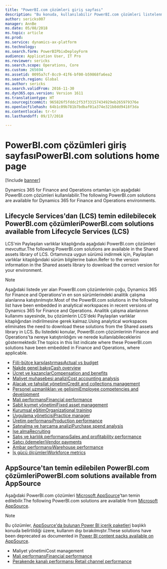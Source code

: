 ```yaml
---
title: "PowerBI.com çözümleri giriş sayfası"
description: "Bu konuda, kullanılabilir PowerBI.com çözümleri listelenmektedir ve çözümler hakkında daha fazla bilgi edinebileceğiniz kaynaklar belirtilmektedir."
author: sericks007
manager: AnnBe
ms.date: 05/08/2018
ms.topic: article
ms.prod: 
ms.service: dynamics-ax-platform
ms.technology: 
ms.search.form: PowerBIPbixDeployForm
audience: Application User, IT Pro
ms.reviewer: sericks
ms.search.scope: Operations, Core
ms.custom: 265694
ms.assetid: 0095a7cf-8cc9-41f6-bf00-b59868fa6ea2
ms.search.region: Global
ms.author: sericks
ms.search.validFrom: 2016-11-30
ms.dyn365.ops.version: Version 1611
ms.translationtype: HT
ms.sourcegitcommit: 965826f5fddc2f53f33157434929eb265979376e
ms.openlocfilehash: 64b1c09b781b7bdbaf01a374e321b8dd9418f3da
ms.contentlocale: tr-tr
ms.lasthandoff: 09/17/2018

---
```


# <a name="powerbicom-solutions-home-page"></a><span data-ttu-id="04990-103">PowerBI.com çözümleri giriş sayfası</span><span class="sxs-lookup"><span data-stu-id="04990-103">PowerBI.com solutions home page</span></span>

[!include [banner](../includes/banner.md)]

<span data-ttu-id="04990-104">Dynamics 365 for Finance and Operations ortamları için aşağıdaki PowerBI.com çözümleri kullanılabilir.</span><span class="sxs-lookup"><span data-stu-id="04990-104">The following PowerBI.com solutions are available for Dynamics 365 for Finance and Operations environments.</span></span>

## <a name="powerbicom-solutions-available-from-lifecycle-services-lcs"></a><span data-ttu-id="04990-105">Lifecycle Services'dan (LCS) temin edilebilecek PowerBI.com çözümleri</span><span class="sxs-lookup"><span data-stu-id="04990-105">PowerBI.com solutions available from Lifecycle Services (LCS)</span></span>

<span data-ttu-id="04990-106">LCS'nin Paylaşılan varlıklar kitaplığında aşağıdaki PowerBI.com çözümleri mevcuttur.</span><span class="sxs-lookup"><span data-stu-id="04990-106">The following PowerBI.com solutions are available in the Shared assets library of LCS.</span></span> <span data-ttu-id="04990-107">Ortamınıza uygun sürümü indirmek için, Paylaşılan varlıklar kitaplığındaki sürüm bilgilerine bakın.</span><span class="sxs-lookup"><span data-stu-id="04990-107">Refer to the version information in the Shared assets library to download the correct version for your environment.</span></span>

> [!NOTE]
> <span data-ttu-id="04990-108">Aşağıdaki listede yer alan PowerBI.com çözümlerinin çoğu, Dynamics 365 for Finance and Operations'ın en son sürümlerindeki analitik çalışma alanlarına katıştırılmıştır.</span><span class="sxs-lookup"><span data-stu-id="04990-108">Most of the PowerBI.com solutions in the following list have been embedded in analytical workspaces in recent versions of Dynamics 365 for Finance and Operations.</span></span> <span data-ttu-id="04990-109">Analitik çalışma alanlarının kullanımı sayesinde, bu çözümlerin LCS'deki Paylaşılan varlıklar kitaplığından indirilmesine gerek kalmaz.</span><span class="sxs-lookup"><span data-stu-id="04990-109">Using analytical workspaces eliminates the need to download these solutions from the Shared assets library in LCS.</span></span> <span data-ttu-id="04990-110">Bu listedeki konular, PowerBI.com çözümlerinin Finance and Operations'ta nereye katıştırıldığını ve nerede kullanılabileceklerini göstermektedir.</span><span class="sxs-lookup"><span data-stu-id="04990-110">The topics in this list indicate where these PowerBI.com solutions have been embedded in Finance and Operations, where applicable.</span></span>

- [<span data-ttu-id="04990-111">Fiili-bütçe karşılaştırması</span><span class="sxs-lookup"><span data-stu-id="04990-111">Actual vs budget</span></span>](ledger-budgets-power-bi.md)
- [<span data-ttu-id="04990-112">Nakde genel bakış</span><span class="sxs-lookup"><span data-stu-id="04990-112">Cash overview</span></span>](../../financials/cash-bank-management/Cash-Overview-Power-BI-content.md)
- [<span data-ttu-id="04990-113">Ücret ve kazançlar</span><span class="sxs-lookup"><span data-stu-id="04990-113">Compensation and benefits</span></span>](compensation-and-benefits-analysis-power-bi-content-pack.md)
- [<span data-ttu-id="04990-114">Maliyet muhasebesi analizi</span><span class="sxs-lookup"><span data-stu-id="04990-114">Cost accounting analysis</span></span>](cost-accounting-analysis-content-pack.md)
- [<span data-ttu-id="04990-115">Alacak ve tahsilat yönetimi</span><span class="sxs-lookup"><span data-stu-id="04990-115">Credit and collections management</span></span>](../../financials/accounts-receivable/credit-collections-power-bi.md)
- [<span data-ttu-id="04990-116">Personel uzmanlıkları ve gelişimi</span><span class="sxs-lookup"><span data-stu-id="04990-116">Employee competencies and development</span></span>](employee-competencies-and-development-analysis-power-bi-content-pack.md)
- [<span data-ttu-id="04990-117">Mali performans</span><span class="sxs-lookup"><span data-stu-id="04990-117">Financial performance</span></span>](financial-performance-power-bi-content-pack.md)
- [<span data-ttu-id="04990-118">Sabit kıymet yönetimi</span><span class="sxs-lookup"><span data-stu-id="04990-118">Fixed asset management</span></span>](../../financials/fixed-assets/Fixed-asset-management-workspace.md)
- [<span data-ttu-id="04990-119">Kurumsal eğitim</span><span class="sxs-lookup"><span data-stu-id="04990-119">Organizational training</span></span>](organizational-training-analysis-power-bi-content-pack.md)
- [<span data-ttu-id="04990-120">Uygulama yöneticisi</span><span class="sxs-lookup"><span data-stu-id="04990-120">Practice manager</span></span>](practice-manager-power-bi.md)
- [<span data-ttu-id="04990-121">Üretim performansı</span><span class="sxs-lookup"><span data-stu-id="04990-121">Production performance</span></span>](production-performance-power-bi.md)
- [<span data-ttu-id="04990-122">Satınalma ve harcama analizi</span><span class="sxs-lookup"><span data-stu-id="04990-122">Purchase spend analysis</span></span>](purchase-content-pack-for-power-bi.md)
- [<span data-ttu-id="04990-123">İşe alma</span><span class="sxs-lookup"><span data-stu-id="04990-123">Recruiting</span></span>](recruiting-analysis-power-bi-content-pack.md)
- [<span data-ttu-id="04990-124">Satış ve karlılık performansı</span><span class="sxs-lookup"><span data-stu-id="04990-124">Sales and profitability performance</span></span>](sales-profitability-performance-content-pack.md)
- [<span data-ttu-id="04990-125">Satıcı ödemeleri</span><span class="sxs-lookup"><span data-stu-id="04990-125">Vendor payments</span></span>](../../financials/accounts-payable/Vendor-payments-workspace.md)
- [<span data-ttu-id="04990-126">Ambar performansı</span><span class="sxs-lookup"><span data-stu-id="04990-126">Warehouse performance</span></span>](warehouse-power-bi-content.md)
- [<span data-ttu-id="04990-127">İş gücü ölçümleri</span><span class="sxs-lookup"><span data-stu-id="04990-127">Workforce metrics</span></span>](workforce-analysis-power-bi-content-pack.md)

## <a name="powerbicom-solutions-available-from-appsource"></a><span data-ttu-id="04990-128">AppSource'tan temin edilebilen PowerBI.com çözümleri</span><span class="sxs-lookup"><span data-stu-id="04990-128">PowerBI.com solutions available from AppSource</span></span>

<span data-ttu-id="04990-129">Aşağıdaki PowerBI.com çözümleri [Microsoft AppSource](https://appsource.microsoft.com)'tan temin edilebilir.</span><span class="sxs-lookup"><span data-stu-id="04990-129">The following PowerBI.com solutions are available from [Microsoft AppSource](https://appsource.microsoft.com).</span></span>

> [!NOTE]
> <span data-ttu-id="04990-130">Bu çözümler, [AppSource'da bulunan Power BI içerik paketleri](../migration-upgrade/deprecated-features.md#power-bi-content-packs-available-on-appsource) başlıklı konuda belirtildiği üzere, kullanım dışı bırakılmıştır.</span><span class="sxs-lookup"><span data-stu-id="04990-130">These solutions have been deprecated as documented in [Power BI content packs available on AppSource](../migration-upgrade/deprecated-features.md#power-bi-content-packs-available-on-appsource).</span></span>

- <span data-ttu-id="04990-131">Maliyet yönetimi</span><span class="sxs-lookup"><span data-stu-id="04990-131">Cost management</span></span>
- [<span data-ttu-id="04990-132">Mali performans</span><span class="sxs-lookup"><span data-stu-id="04990-132">Financial performance</span></span>](financial-performance-power-bi-content-pack.md)
- [<span data-ttu-id="04990-133">Perakende kanalı performansı </span><span class="sxs-lookup"><span data-stu-id="04990-133">Retail channel performance</span></span>](retail-channel-performance-dashboard-power-bi-data.md)

